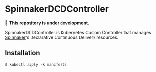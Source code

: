 # SpinnakerDCDController

:construction: **This repository is under development.**

SpinnakerDCDController is Kubernetes Custom Controller that manages [Spinnaker](https://github.com/spinnaker/spinnaker)'s Declarative Continuous Delivery resources.

## Installation

```shell
$ kubectl apply -k manifests
```
